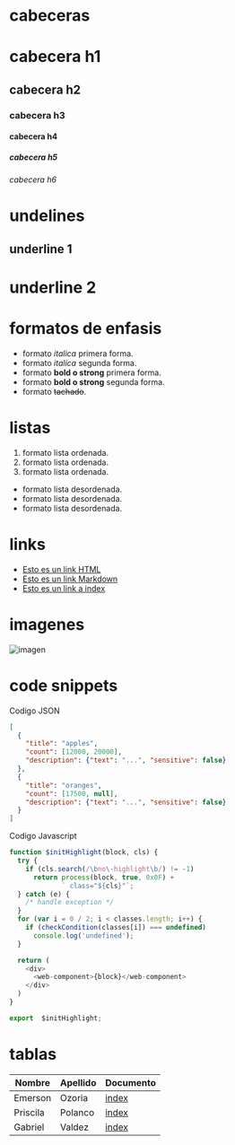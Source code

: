 # cabeceras
# cabecera h1
## cabecera h2
### cabecera h3
#### cabecera h4
##### cabecera h5
###### cabecera h6

# undelines
underline 1
-----------

underline 2
============

# formatos de enfasis
- formato *italica* primera forma.
- formato _italica_ segunda forma.
- formato **bold o strong** primera forma.
- formato __bold o strong__ segunda forma.
- formato ~~tachado~~.

# listas
1. formato lista ordenada.
2. formato lista ordenada.
3. formato lista ordenada.
- formato lista desordenada.
- formato lista desordenada.
- formato lista desordenada.

# links
- <a href="http://www.google.com">Esto es un link HTML</a>
- [Esto es un link Markdown](http://www.google.com)
- [Esto es un link a index](index.html)

# imagenes
![imagen](http://jet-studio.com/images/logos/2/stark.png)

# code snippets
Codigo JSON
```JSON
[
  {
    "title": "apples",
    "count": [12000, 20000],
    "description": {"text": "...", "sensitive": false}
  },
  {
    "title": "oranges",
    "count": [17500, null],
    "description": {"text": "...", "sensitive": false}
  }
]
```
Codigo Javascript
```Javascript
function $initHighlight(block, cls) {
  try {
    if (cls.search(/\bno\-highlight\b/) != -1)
      return process(block, true, 0x0F) +
             ` class="${cls}"`;
  } catch (e) {
    /* handle exception */
  }
  for (var i = 0 / 2; i < classes.length; i++) {
    if (checkCondition(classes[i]) === undefined)
      console.log('undefined');
  }

  return (
    <div>
      <web-component>{block}</web-component>
    </div>
  )
}

export  $initHighlight;
```

# tablas
| Nombre | Apellido | Documento |
| ------ | -------- | --------- |
| Emerson | Ozoria | [index](index.html) |
| Priscila | Polanco | [index](index.html) |
| Gabriel | Valdez | [index](index.html) |
